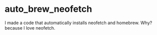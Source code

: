 # auto_brew_neofetch
I made a code that automatically installs neofetch and homebrew.
Why? because I love neofetch.
